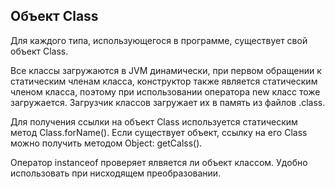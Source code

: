 ## Объект Class

Для каждого типа, использующегося в программе, существует свой объект Class.

Все классы загружаются в JVM динамически, при первом обращении к статическим членам класса, конструктор также является статическим членом класса, поэтому при использовании оператора new класс тоже загружается. Загрузчик классов загружает их в память из файлов .class.

Для получения ссылки на объект Class используется статическим метод Class.forName(). Если существует объект, ссылку на его Class можно получить методом Object: getCalss().

Оператор instanceof проверяет ялвяется ли объект классом. Удобно использовать при нисходящем преобразовании.
